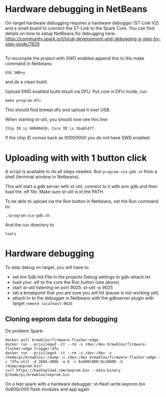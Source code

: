 # Hardware debugging in NetBeans
On-target hardware debugging requires a hardware debugger (ST-Link V2) and a 
small board to connect the ST-Link to the Spark Core.
You can find details on how to setup NetBeans for debugging here:
https://community.spark.io/t/local-development-and-debugging-a-step-by-step-guide/7829


##
To recompile the project with SWD enabled append this to the make command in Netbeans:

```
USE_SWD=y
```

and do a clean build.

Upload SWD enabled build result via DFU. Put core in DFU mode, run:

```
make program-dfu
```
This should find brewpi.dfu and upload it over USB.

When starting st-util, you should now see this line:

```
Chip ID is 00000410, Core ID is 1ba01477.
```
If the chip ID comes back as 00000000 you do not have SWD enabled.

# Uploading with with 1 button click

A script is available to do all steps needed.
Run ```program-via-gdb.sh``` from a shell (terminal window in Netbeans).

This will start a gdb server with st-util, connect to it with arm gdb and then load the .elf file.
Make sure st-util is in the PATH.

To be able to upload via the Run button in Netbeans, set the Run command to:
```
./program-via-gdb.sh
```
And the run directory to
```
tools
```

# Hardware debugging
To step debug on target, you will have to:

- set the Gdb Init File in the projects Debug settings to gdb-attach.txt
- load your .elf to the core the Run button (see above)
- start st-util listening on port 9025: st-util -p 9025
- set a breakpoint that you are sure you will hit (pause is not working yet)
- attach to to the debugger in Netbeans with the gdbserver plugin with target ```remote localhost:9025```


## Cloning eeprom data for debugging
On problem Spark:
```
docker pull brewblox/firmware-flasher:edge
docker run --privileged -it --rm -v /dev:/dev brewblox/firmware-flasher:edge trigger-dfu
docker run --privileged -it --rm -v /dev:/dev -v /home/pi/brewblox/:/dump -v /dev:/dev brewblox/firmware-flasher:edge -c "dfu-util -d 2b04:d006 -a 0 -s 0x800C000:0x18000 -U /dump/eeprom.bin"
curl https://bashupload.com/eeprom.bin --data-binary @/home/pi/brewblox/eeprom.bin
```

On a test spark with a hardware debugger:
st-flash write eeprom.bin 0x800c000
flash modules and app again